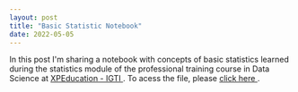 ```yaml
---
layout: post
title: "Basic Statistic Notebook"
date: 2022-05-05
---
```


In this post I'm sharing a notebook with concepts of basic statistics learned during the statistics module of the professional training course in Data Science at <a href ="https://www.xpeducacao.com.br/" > XPEducation - IGTI </a>. To acess the file, please <a href="https://github.com/joaopedroamorim/DS_Codes/blob/main/General_Stats.ipynb"> click here </a>.
